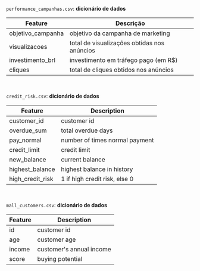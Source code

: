 `performance_campanhas.csv`: **dicionário de dados**

| Feature           | Descrição                                   |
|-------------------|---------------------------------------------|
| objetivo_campanha | objetivo da campanha de marketing           |
| visualizacoes     | total de visualizações obtidas nos anúncios |
| investimento_brl  | investimento em tráfego pago (em R$)        |
| cliques           | total de cliques obtidos nos anúncios       |

<br>

`credit_risk.csv`: **dicionário de dados**

|          Feature |                    Description |
|------------------|--------------------------------|
|      customer_id | customer id                    |
|      overdue_sum | total overdue days             |
|       pay_normal | number of times normal payment |
|     credit_limit | credit   limit                 |
|      new_balance | current balance                |
|  highest_balance | highest balance in history     |
| high_credit_risk | 1 if high credit risk, else 0  |

<br>

`mall_customers.csv`: **dicionário de dados**

|          Feature |                    Description |
|------------------|--------------------------------|
|      id          | customer id                    |
|      age         | customer age                   |
|      income      | customer's annual income       |
|      score       | buying potential               |
